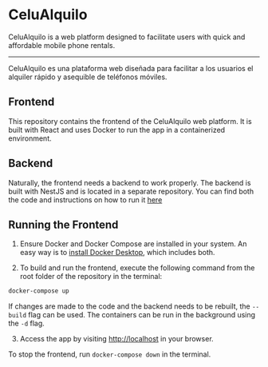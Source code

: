 # CeluAlquilo

CeluAlquilo is a web platform designed to facilitate users with quick and affordable mobile phone rentals.

---

CeluAlquilo es una plataforma web diseñada para facilitar a los usuarios el alquiler rápido y asequible de teléfonos móviles.

## Frontend

This repository contains the frontend of the CeluAlquilo web platform. It is built with React and uses Docker to run the app in a containerized environment.

## Backend

Naturally, the frontend needs a backend to work properly. The backend is built with NestJS and is located in a separate repository. You can find both the code and instructions on how to run it [here](https://github.com/fedemelo/celualquilo-back)

## Running the Frontend

1. Ensure Docker and Docker Compose are installed in your system. An easy way is to [install Docker Desktop](https://www.docker.com/products/docker-desktop/), which includes both.

2. To build and run the frontend, execute the following command from the root folder of the repository in the terminal:
  ```bash
  docker-compose up
  ```
  If changes are made to the code and the backend needs to be rebuilt, the `--build` flag can be used. The containers can be run in the background using the `-d` flag.

3. Access the app by visiting [http://localhost](http://localhost) in your browser.

To stop the frontend, run `docker-compose down` in the terminal.

